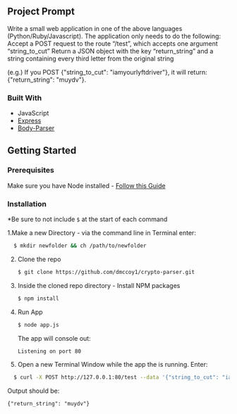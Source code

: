 ## Project Prompt 
Write a small web application in one of the above languages (Python/Ruby/Javascript). The application only needs to do the following:
Accept a POST request to the route “/test”, which accepts one argument “string_to_cut”
Return a JSON object with the key “return_string” and a string containing every third letter from the original string

(e.g.) If you POST {"string_to_cut": "iamyourlyftdriver"}, it will return: {"return_string": "muydv"}.


### Built With

* JavaScript
* [Express](https://expressjs.com/)
* [Body-Parser](https://www.npmjs.com/package/body-parser)


## Getting Started


### Prerequisites
Make sure you have Node installed - [Follow this Guide](https://heynode.com/tutorial/install-nodejs-locally-nvm/)

### Installation

*Be sure to not include ```$``` at the start of each command

1.Make a new Directory - via the command line in Terminal enter:
 ```sh
   $ mkdir newfolder && ch /path/to/newfolder 
   ``` 

2. Clone the repo
   ```sh
   $ git clone https://github.com/dmccoy1/crypto-parser.git
   ```
3. Inside the cloned repo directory - Install NPM packages
   ```sh
   $ npm install
   ```
4. Run App
   ```sh
   $ node app.js
   ```
    The app will console out:
     ``` sh 
    Listening on port 80
    ```
5. Open a new Terminal Window while the app the is running. Enter:

 ```sh
   $ curl -X POST http://127.0.0.1:80/test --data '{"string_to_cut": "iamyourlyftdriver"}' -H 'Content-Type: application/json'

   ```
Output should be:
  ```
  {"return_string": "muydv"}
  ```


  


